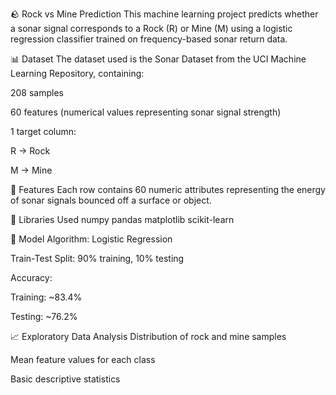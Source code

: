 🪨 Rock vs Mine Prediction
This machine learning project predicts whether a sonar signal corresponds to a Rock (R) or Mine (M) using a logistic regression classifier trained on frequency-based sonar return data.

📊 Dataset
The dataset used is the Sonar Dataset from the UCI Machine Learning Repository, containing:

208 samples

60 features (numerical values representing sonar signal strength)

1 target column:

R → Rock

M → Mine

📁 Features
Each row contains 60 numeric attributes representing the energy of sonar signals bounced off a surface or object.

🧪 Libraries Used
numpy
pandas
matplotlib
scikit-learn

🧠 Model
Algorithm: Logistic Regression

Train-Test Split: 90% training, 10% testing

Accuracy:

Training: ~83.4%

Testing: ~76.2%

📈 Exploratory Data Analysis
Distribution of rock and mine samples

Mean feature values for each class

Basic descriptive statistics
